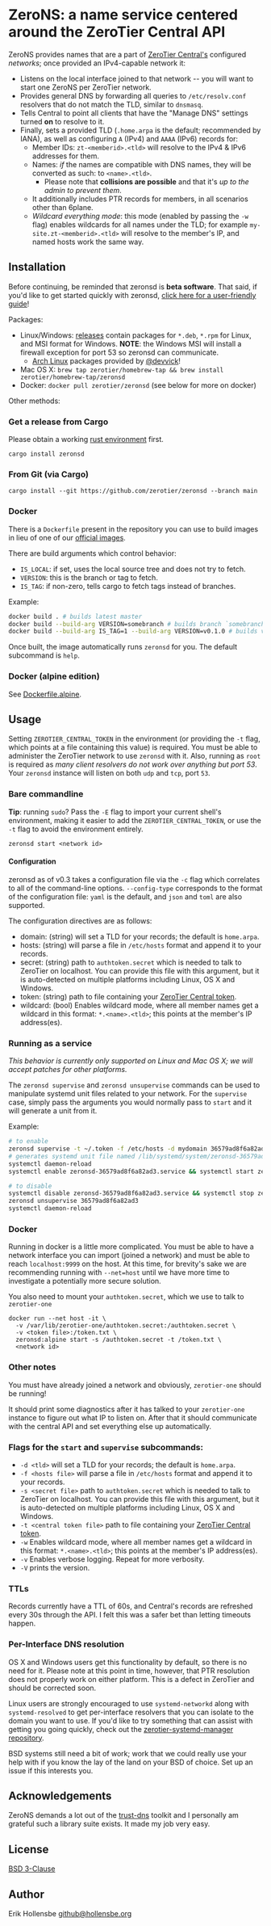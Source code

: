 # ZeroNS: a name service centered around the ZeroTier Central API

ZeroNS provides names that are a part of [ZeroTier Central's](https://my.zerotier.com) configured _networks_; once provided an IPv4-capable network it:

- Listens on the local interface joined to that network -- you will want to start one ZeroNS per ZeroTier network.
- Provides general DNS by forwarding all queries to `/etc/resolv.conf` resolvers that do not match the TLD, similar to `dnsmasq`.
- Tells Central to point all clients that have the "Manage DNS" settings turned **on** to resolve to it.
- Finally, sets a provided TLD (`.home.arpa` is the default; recommended by IANA), as well as configuring `A` (IPv4) and `AAAA` (IPv6) records for:
  - Member IDs: `zt-<memberid>.<tld>` will resolve to the IPv4 & IPv6 addresses for them.
  - Names: _if_ the names are compatible with DNS names, they will be converted as such: to `<name>.<tld>`.
    - Please note that **collisions are possible** and that it's _up to the admin to prevent them_.
  - It additionally includes PTR records for members, in all scenarios other than 6plane.
  - _Wildcard everything mode_: this mode (enabled by passing the `-w` flag) enables wildcards for all names under the TLD; for example `my-site.zt-<memberid>.<tld>` will resolve to the member's IP, and named hosts work the same way.

## Installation

Before continuing, be reminded that zeronsd is **beta software**. That said, if you'd like to get started quickly with zeronsd, [click here for a user-friendly guide](docs/quickstart.md)!

Packages:

- Linux/Windows: [releases](https://github.com/zerotier/zeronsd/releases) contain packages for `*.deb`, `*.rpm` for Linux, and MSI format for Windows. **NOTE**: the Windows MSI will install a firewall exception for port 53 so zeronsd can communicate.
  - [Arch Linux](https://aur.archlinux.org/packages/zeronsd/) packages provided by [@devvick](https://github.com/devvick)!
- Mac OS X: `brew tap zerotier/homebrew-tap && brew install zerotier/homebrew-tap/zeronsd`
- Docker: `docker pull zerotier/zeronsd` (see below for more on docker)

Other methods:

### Get a release from Cargo

Please obtain a working [rust environment](https://rustup.rs/) first.

```
cargo install zeronsd
```

### From Git (via Cargo)

```
cargo install --git https://github.com/zerotier/zeronsd --branch main
```

### Docker

There is a `Dockerfile` present in the repository you can use to build images in lieu of one of our [official images](https://hub.docker.com/r/zerotier/zeronsd).

There are build arguments which control behavior:

- `IS_LOCAL`: if set, uses the local source tree and does not try to fetch.
- `VERSION`: this is the branch or tag to fetch.
- `IS_TAG`: if non-zero, tells cargo to fetch tags instead of branches.

Example:

```bash
docker build . # builds latest master
docker build --build-arg VERSION=somebranch # builds branch `somebranch`
docker build --build-arg IS_TAG=1 --build-arg VERSION=v0.1.0 # builds version 0.1.0 from tag v0.1.0
```

Once built, the image automatically runs `zeronsd` for you. The default subcommand is `help`.

### Docker (alpine edition)

See [Dockerfile.alpine](Dockerfile.alpine).

## Usage

Setting `ZEROTIER_CENTRAL_TOKEN` in the environment (or providing the `-t` flag, which points at a file containing this value) is required. You must be able to administer the ZeroTier network to use `zeronsd` with it. Also, running as `root` is required as _many client resolvers do not work over anything but port 53_. Your `zeronsd` instance will listen on both `udp` and `tcp`, port `53`.

### Bare commandline

**Tip**: running `sudo`? Pass the `-E` flag to import your current shell's environment, making it easier to add the `ZEROTIER_CENTRAL_TOKEN`, or use the `-t` flag to avoid the environment entirely.

```
zeronsd start <network id>
```

#### Configuration

zeronsd as of v0.3 takes a configuration file via the `-c` flag which correlates to all of the command-line options. `--config-type` corresponds to the format of the configuration file: `yaml` is the default, and `json` and `toml` are also supported.

The configuration directives are as follows:

- domain: (string) will set a TLD for your records; the default is `home.arpa`.
- hosts: (string) will parse a file in `/etc/hosts` format and append it to your records.
- secret: (string) path to `authtoken.secret` which is needed to talk to ZeroTier on localhost. You can provide this file with this argument, but it is auto-detected on multiple platforms including Linux, OS X and Windows.
- token: (string) path to file containing your [ZeroTier Central token](https://my.zerotier.com/account).
- wildcard: (bool) Enables wildcard mode, where all member names get a wildcard in this format: `*.<name>.<tld>`; this points at the member's IP address(es).

### Running as a service

_This behavior is currently only supported on Linux and Mac OS X; we will accept patches for other platforms._

The `zeronsd supervise` and `zeronsd unsupervise` commands can be used to manipulate systemd unit files related to your network. For the `supervise` case, simply pass the arguments you would normally pass to `start` and it will generate a unit from it.

Example:

```bash
# to enable
zeronsd supervise -t ~/.token -f /etc/hosts -d mydomain 36579ad8f6a82ad3
# generates systemd unit file named /lib/systemd/system/zeronsd-36579ad8f6a82ad3.service
systemctl daemon-reload
systemctl enable zeronsd-36579ad8f6a82ad3.service && systemctl start zeronsd-36579ad8f6a82ad3.service

# to disable
systemctl disable zeronsd-36579ad8f6a82ad3.service && systemctl stop zeronsd-36579ad8f6a82ad3.service
zeronsd unsupervise 36579ad8f6a82ad3
systemctl daemon-reload
```

### Docker

Running in docker is a little more complicated. You must be able to have a network interface you can import (joined a network) and must be able to reach `localhost:9999` on the host. At this time, for brevity's sake we are recommending running with `--net=host` until we have more time to investigate a potentially more secure solution.

You also need to mount your `authtoken.secret`, which we use to talk to `zerotier-one`

```
docker run --net host -it \
  -v /var/lib/zerotier-one/authtoken.secret:/authtoken.secret \
  -v <token file>:/token.txt \
  zeronsd:alpine start -s /authtoken.secret -t /token.txt \
  <network id>
```

### Other notes

You must have already joined a network and obviously, `zerotier-one` should be running!

It should print some diagnostics after it has talked to your `zerotier-one` instance to figure out what IP to listen on. After that it should communicate with the central API and set everything else up automatically.

### Flags for the `start` and `supervise` subcommands:

- `-d <tld>` will set a TLD for your records; the default is `home.arpa`.
- `-f <hosts file>` will parse a file in `/etc/hosts` format and append it to your records.
- `-s <secret file>` path to `authtoken.secret` which is needed to talk to ZeroTier on localhost. You can provide this file with this argument, but it is auto-detected on multiple platforms including Linux, OS X and Windows.
- `-t <central token file>` path to file containing your [ZeroTier Central token](https://my.zerotier.com/account).
- `-w` Enables wildcard mode, where all member names get a wildcard in this format: `*.<name>.<tld>`; this points at the member's IP address(es).
- `-v` Enables verbose logging. Repeat for more verbosity.
- `-V` prints the version.

### TTLs

Records currently have a TTL of 60s, and Central's records are refreshed every 30s through the API. I felt this was a safer bet than letting timeouts happen.

### Per-Interface DNS resolution

OS X and Windows users get this functionality by default, so there is no need for it. Please note at this point in time, however, that PTR resolution does not properly work on either platform. This is a defect in ZeroTier and should be corrected soon.

Linux users are strongly encouraged to use `systemd-networkd` along with `systemd-resolved` to get per-interface resolvers that you can isolate to the domain you want to use. If you'd like to try something that can assist with getting you going quickly, check out the [zerotier-systemd-manager repository](https://github.com/zerotier/zerotier-systemd-manager).

BSD systems still need a bit of work; work that we could really use your help with if you know the lay of the land on your BSD of choice. Set up an issue if this interests you.

## Acknowledgements

ZeroNS demands a lot out of the [trust-dns](https://github.com/bluejekyll/trust-dns) toolkit and I personally am grateful such a library suite exists. It made my job very easy.

## License

[BSD 3-Clause](https://github.com/zerotier/zeronsd/blob/main/LICENSE)

## Author

Erik Hollensbe <github@hollensbe.org>
